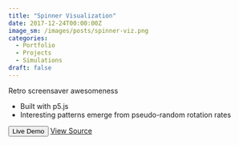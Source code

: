 ```yaml
---
title: "Spinner Visualization"
date: 2017-12-24T00:00:00Z
image_sm: /images/posts/spinner-viz.png
categories: 
  - Portfolio
  - Projects
  - Simulations
draft: false
---
```


Retro screensaver awesomeness

- Built with p5.js
- Interesting patterns emerge from pseudo-random rotation rates

<Button href="https://benjohns1.github.io/p5-random-spinner-viz/index.html">Live Demo</Button>
[View Source](https://github.com/benjohns1/p5-random-spinner-viz)
